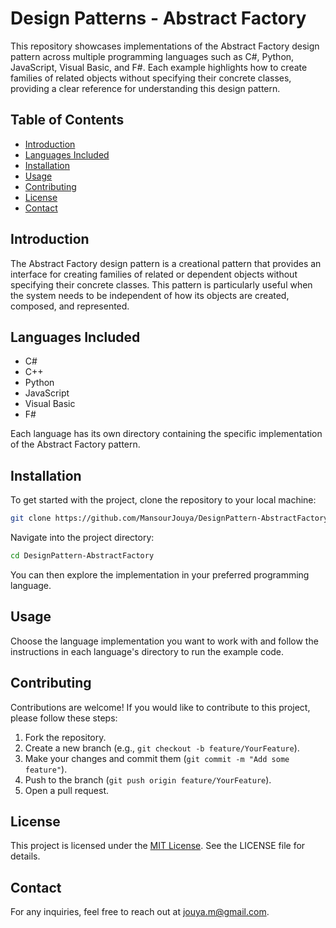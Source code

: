 # Design Patterns - Abstract Factory

This repository showcases implementations of the Abstract Factory design pattern across multiple programming languages such as C#, Python, JavaScript, Visual Basic, and F#. Each example highlights how to create families of related objects without specifying their concrete classes, providing a clear reference for understanding this design pattern.

## Table of Contents
- [Introduction](#introduction)
- [Languages Included](#languages-included)
- [Installation](#installation)
- [Usage](#usage)
- [Contributing](#contributing)
- [License](#license)
- [Contact](#contact)

## Introduction
The Abstract Factory design pattern is a creational pattern that provides an interface for creating families of related or dependent objects without specifying their concrete classes. This pattern is particularly useful when the system needs to be independent of how its objects are created, composed, and represented.

## Languages Included
- C#
- C++
- Python
- JavaScript
- Visual Basic
- F#

Each language has its own directory containing the specific implementation of the Abstract Factory pattern.

## Installation
To get started with the project, clone the repository to your local machine:

```bash
git clone https://github.com/MansourJouya/DesignPattern-AbstractFactory.git
```

Navigate into the project directory:

```bash
cd DesignPattern-AbstractFactory
```

You can then explore the implementation in your preferred programming language.

## Usage
Choose the language implementation you want to work with and follow the instructions in each language's directory to run the example code.

## Contributing
Contributions are welcome! If you would like to contribute to this project, please follow these steps:

1. Fork the repository.
2. Create a new branch (e.g., `git checkout -b feature/YourFeature`).
3. Make your changes and commit them (`git commit -m "Add some feature"`).
4. Push to the branch (`git push origin feature/YourFeature`).
5. Open a pull request.

## License
This project is licensed under the [MIT License](LICENSE.txt). See the LICENSE file for details.

## Contact
For any inquiries, feel free to reach out at jouya.m@gmail.com.

